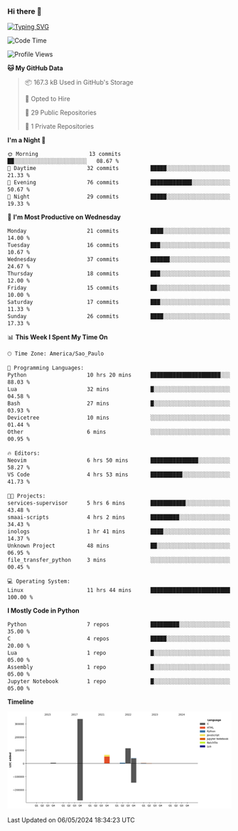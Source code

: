 ### Hi there 👋

<a href="https://git.io/typing-svg"><img src="https://readme-typing-svg.herokuapp.com?font=Fira+Code&duration=2000&pause=100&center=true&vCenter=true&multiline=true&width=720&height=175&lines=Gui's+are+a+lie%2C+they+are+just+front-ends+to+the+shell.;Through+the+shell%2C+I+gain+sudo.;Through+sudo%2C+I+gain+power.;Through+power%2C+I+gain+root.;Through+root%2C+my+chains+are+broken.;uid%3D0+shall+free+me...." alt="Typing SVG" /></a>


<!--START_SECTION:waka-->
![Code Time](http://img.shields.io/badge/Code%20Time-901%20hrs%2022%20mins-blue)

![Profile Views](http://img.shields.io/badge/Profile%20Views-0-blue)

**🐱 My GitHub Data** 

> 📦 167.3 kB Used in GitHub's Storage 
 > 
> 💼 Opted to Hire
 > 
> 📜 29 Public Repositories 
 > 
> 🔑 1 Private Repositories 
 > 
**I'm a Night 🦉** 

```text
🌞 Morning                13 commits          ██░░░░░░░░░░░░░░░░░░░░░░░   08.67 % 
🌆 Daytime                32 commits          █████░░░░░░░░░░░░░░░░░░░░   21.33 % 
🌃 Evening                76 commits          █████████████░░░░░░░░░░░░   50.67 % 
🌙 Night                  29 commits          █████░░░░░░░░░░░░░░░░░░░░   19.33 % 
```
📅 **I'm Most Productive on Wednesday** 

```text
Monday                   21 commits          ████░░░░░░░░░░░░░░░░░░░░░   14.00 % 
Tuesday                  16 commits          ███░░░░░░░░░░░░░░░░░░░░░░   10.67 % 
Wednesday                37 commits          ██████░░░░░░░░░░░░░░░░░░░   24.67 % 
Thursday                 18 commits          ███░░░░░░░░░░░░░░░░░░░░░░   12.00 % 
Friday                   15 commits          ██░░░░░░░░░░░░░░░░░░░░░░░   10.00 % 
Saturday                 17 commits          ███░░░░░░░░░░░░░░░░░░░░░░   11.33 % 
Sunday                   26 commits          ████░░░░░░░░░░░░░░░░░░░░░   17.33 % 
```


📊 **This Week I Spent My Time On** 

```text
🕑︎ Time Zone: America/Sao_Paulo

💬 Programming Languages: 
Python                   10 hrs 20 mins      ██████████████████████░░░   88.03 % 
Lua                      32 mins             █░░░░░░░░░░░░░░░░░░░░░░░░   04.58 % 
Bash                     27 mins             █░░░░░░░░░░░░░░░░░░░░░░░░   03.93 % 
Devicetree               10 mins             ░░░░░░░░░░░░░░░░░░░░░░░░░   01.44 % 
Other                    6 mins              ░░░░░░░░░░░░░░░░░░░░░░░░░   00.95 % 

🔥 Editors: 
Neovim                   6 hrs 50 mins       ███████████████░░░░░░░░░░   58.27 % 
VS Code                  4 hrs 53 mins       ██████████░░░░░░░░░░░░░░░   41.73 % 

🐱‍💻 Projects: 
services-supervisor      5 hrs 6 mins        ███████████░░░░░░░░░░░░░░   43.48 % 
smaai-scripts            4 hrs 2 mins        █████████░░░░░░░░░░░░░░░░   34.43 % 
inologs                  1 hr 41 mins        ████░░░░░░░░░░░░░░░░░░░░░   14.37 % 
Unknown Project          48 mins             ██░░░░░░░░░░░░░░░░░░░░░░░   06.95 % 
file_transfer_python     3 mins              ░░░░░░░░░░░░░░░░░░░░░░░░░   00.45 % 

💻 Operating System: 
Linux                    11 hrs 44 mins      █████████████████████████   100.00 % 
```

**I Mostly Code in Python** 

```text
Python                   7 repos             █████████░░░░░░░░░░░░░░░░   35.00 % 
C                        4 repos             █████░░░░░░░░░░░░░░░░░░░░   20.00 % 
Lua                      1 repo              █░░░░░░░░░░░░░░░░░░░░░░░░   05.00 % 
Assembly                 1 repo              █░░░░░░░░░░░░░░░░░░░░░░░░   05.00 % 
Jupyter Notebook         1 repo              █░░░░░░░░░░░░░░░░░░░░░░░░   05.00 % 
```



**Timeline**

![Lines of Code chart](https://raw.githubusercontent.com/Gedankenn/Gedankenn/main/assets/bar_graph.png)


 Last Updated on 06/05/2024 18:34:23 UTC
<!--END_SECTION:waka-->
